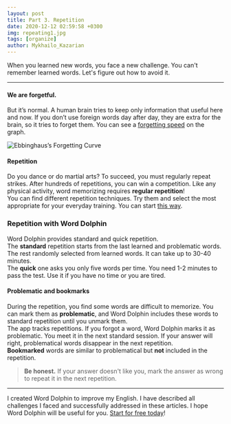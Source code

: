 ```yaml
---
layout: post
title: Part 3. Repetition
date: 2020-12-12 02:59:58 +0300
img: repeating1.jpg
tags: [organize]
author: Mykhailo_Kazarian
---
```

When you learned new words, you face a new challenge. You can't remember learned words. Let's figure out how to avoid it.

***

#### We are forgetful.

But it’s normal. A human brain tries to keep only information that useful here and now. If you don’t use foreign words day after day, they are extra for the brain, so it tries to forget them. You can see a [forgetting speed](https://en.wikipedia.org/wiki/Forgetting_curve) on the graph.

![Ebbinghaus’s Forgetting Curve]({{site.baseurl}}/images/forgetting_curve.jpeg)

#### Repetition

Do you dance or do martial arts? To succeed, you must regularly repeat strikes. After hundreds of repetitions, you can win a competition.
Like any physical activity, word memorizing requires **regular repetition**!<br/>
You can find different repetition techniques. Try them and select the most appropriate for your everyday training. You can start [this way](https://brightside.me/inspiration-tips-and-tricks/12-secrets-for-memorizing-things-easily-381310/).

### Repetition with Word Dolphin
Word Dolphin provides standard and quick repetition.<br/>
The **standard** repetition starts from the last learned and problematic words. The rest randomly selected from learned words. It can take up to 30-40 minutes.<br/>
The **quick** one asks you only five words per time. You need 1-2 minutes to pass the test. Use it if you have no time or you are tired.

#### Problematic and bookmarks
During the repetition, you find some words are difficult to memorize. You can mark them as **problematic**, and Word Dolphin includes these words to standard repetition until you unmark them.<br/>
The app tracks repetitions. If you forgot a word, Word Dolphin marks it as problematic. You meet it in the next standard session. If your answer will right, problematical words disappear in the next repetition.<br/>
**Bookmarked** words are similar to problematical but **not** included in the repetition.

> **Be honest.** If your answer doesn't like you, mark the answer as wrong to repeat it in the next repetition.

***

I created Word Dolphin to improve my English. I have described all challenges I faced and successfully addressed in these articles. I hope Word Dolphin will be useful for you. [Start for free today](https://play.google.com/store/apps/details?id=com.waverunner.wordrunner)!
